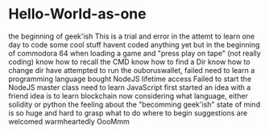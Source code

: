 # Hello-World-as-one
the beginning of geek'ish
This is a trial and error in the attemt to learn one day to code some cool stuff
havent coded anything yet but in the beginning of commodora 64 when loading a game and "press play on tape" (not really coding)
know how to recall the CMD
know how to find a Dir
know how to change dir
have attempted to run the ouboruswallet, failed
need to learn a programming language
bought NodeJS lifetime access
Failed to start the NodeJS master class
need to learn JavaScript first
started an idea with a friend
idea is to learn blockchain
now considering what language, either solidity or python
the feeling about the "becomming geek'ish" state of mind is so huge and hard to grasp
what to do
where to begin
suggestions are welcomed warmheartedly
OooMmm
